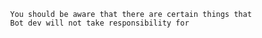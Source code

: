                   You should be aware that there are certain things that
                  Bot dev will not take responsibility for